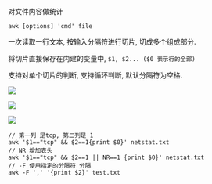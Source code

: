 对文件内容做统计

```
awk [options] 'cmd' file
```

一次读取一行文本, 按输入分隔符进行切片, 切成多个组成部分.

将切片直接保存在内建的变量中, `$1, $2... ($0 表示行的全部)`

支持对单个切片的判断, 支持循环判断, 默认分隔符为空格.

![](http://ww4.sinaimg.cn/large/006tNc79ly1g49zuhylakj31f80f4gsh.jpg)

![](http://ww3.sinaimg.cn/large/006tNc79ly1g49zxl0oo2j31fq0cw0ye.jpg)

![](http://ww3.sinaimg.cn/large/006tNc79ly1g49zxvm9b9j31fi0n4dln.jpg)



```shell
// 第一列 是tcp, 第二列是 1
awk '$1=="tcp" && $2==1{print $0}' netstat.txt
// NR 增加表头
awk '$1=="tcp" && $2==1 || NR==1 {print $0}' netstat.txt
// -F 使用指定的分隔符 分隔
awk -F ',' '{print $2}' test.txt

```

















